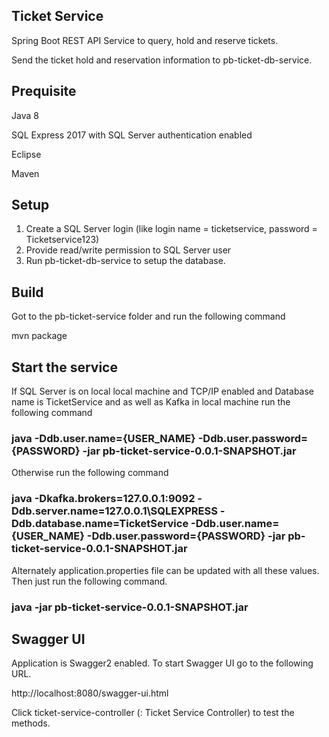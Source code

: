 ## Ticket Service 

Spring Boot REST API Service to query, hold and reserve tickets.

Send the ticket hold and reservation information to pb-ticket-db-service.

## Prequisite

Java 8

SQL Express 2017 with SQL Server authentication enabled

Eclipse

Maven

## Setup

1. Create a SQL Server login (like login name = ticketservice, password = Ticketservice123)
2. Provide read/write permission to SQL Server user
3. Run pb-ticket-db-service to setup the database.

## Build

Got to the pb-ticket-service folder and run the following command

mvn package


## Start the service

If SQL Server is on local local machine and TCP/IP enabled and Database name is TicketService and as well as Kafka in local machine run the following command

### java -Ddb.user.name={USER_NAME} -Ddb.user.password={PASSWORD} -jar pb-ticket-service-0.0.1-SNAPSHOT.jar

Otherwise run the following command 

### java -Dkafka.brokers=127.0.0.1:9092 -Ddb.server.name=127.0.0.1\\SQLEXPRESS -Ddb.database.name=TicketService -Ddb.user.name={USER_NAME} -Ddb.user.password={PASSWORD} -jar pb-ticket-service-0.0.1-SNAPSHOT.jar

Alternately application.properties file can be updated with all these values. Then just run the following command.
 
### java -jar pb-ticket-service-0.0.1-SNAPSHOT.jar

## Swagger UI

Application is Swagger2 enabled. To start Swagger UI go to the following URL.

http://localhost:8080/swagger-ui.html

Click ticket-service-controller (: Ticket Service Controller) to test the methods.



